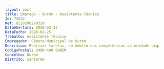 ```yaml
--- 
layout: post
title: Emprego - Ourém - Assistente Técnico
Id: 74622
Ref: OE202002/0320
DataAbertura: 2020-02-12
DataFecho: 2020-02-25
Trabalho: Assistente Técnico
Empregador: Câmara Municipal de Ourém
Descricao: Realizar tarefas, no âmbito das competências da unidade orgânica  Efetuar atendimento geral  Efetuar arquivo geral  Assegurar movimentação dos registos de SGD  Efetuar averbamentos no âmbito do Regime Jurídico da Urbanização e Edificação  Executar os procedimentos relativos à expedição de correio  Exercer funções administrativas individuais ou em equipa  Realizar atividades de programação e organização do trabalho segundo orientações e diretivas superiores  Exercer as funções com relativo grau de autonomia e responsabilidade  Assegurar a tramitação do processo de controlo prévio desde a sua entrada até à sua conclusão  Emitir alvarás de loteamento aditamentos, licenças de construção e de utilização de edifícios  Emitir certidões de destaque e propriedades horizontais  Solicitar pareceres, quer internos quer externos e assegurar a execução do controlo dos prazos para efeitos de emissão de parecer  Elaborar ofícios  Assegurar a organização dos processos, ficheiros e arquivos referentes a pedidos para obras particulares, vistorias e autorização de utilização  Informar os processos administrativos, organizar e manter atualizados os ficheiros, anotando todos os movimentos dos respetivos processos, mantendo em ordem o arquivo setorial  Proceder à emissão, registo e arquivamento de alvarás de licenças de construção, de autorizações de utilização, de ocupação da via pública por motivos de obras, e de certidões no âmbito das competências da divisão. Gerir todos os procedimentos administrativos associados às operações urbanísticas e demais tarefas atribuídas à Divisão. Executar outras tarefas ou funções que lhe sejam superiormente incumbidas, em observância à suas área funcional competência.
CodigoPostal: 2490-499 OURÉM
Concelho: Ourém
Distrito: Santarém
--- 
```

